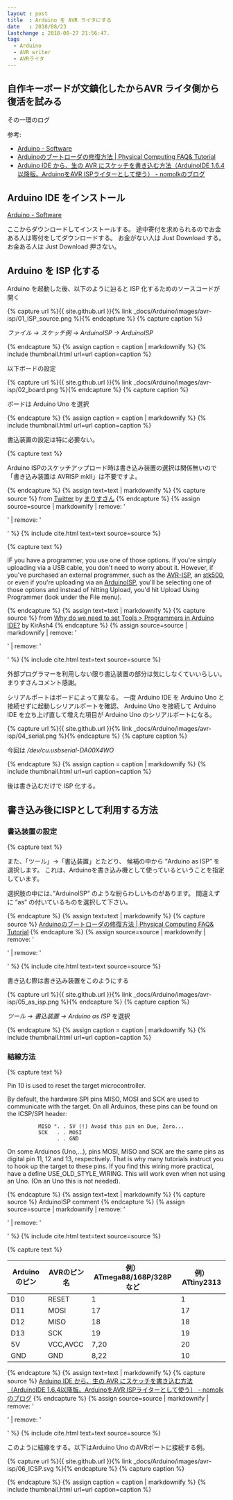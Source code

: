 ```yaml
---
layout : post
title  : Arduino を AVR ライタにする
date   : 2018/08/23
lastchange : 2018-08-27 21:56:47.
tags   :
  - Arduino
  - AVR writer
  - AVRライタ
---
```


## 自作キーボードが文鎮化したからAVR ライタ側から復活を試みる

その一環のログ

参考:

* [Arduino - Software](https://www.arduino.cc/en/main/software)
* [Arduinoのブートローダの修復方法 \| Physical Computing FAQ& Tutorial](https://physical-computing-lab.net/arduino/learn_arduino_bootloader_install.html)
* [Arduino IDE から、生の AVR にスケッチを書き込む方法（ArduinoIDE 1.6.4以降版。ArduinoをAVR ISPライターとして使う） - nomolkのブログ](http://nomolk.hatenablog.com/entry/2016/06/21/001322)


## Arduino IDE をインストール

[Arduino - Software](https://www.arduino.cc/en/main/software)

ここからダウンロードしてインストールする。
途中寄付を求められるのでお金ある人は寄付をしてダウンロードする。
お金がない人は Just Download する。
お金ある人は Just Download 押さない。

## Arduino を ISP 化する

Arduino を起動した後、以下のように辿ると ISP 化するためのソースコードが開く

{% capture url %}{{ site.github.url }}{% link _docs/Arduino/images/avr-isp/01_ISP_source.png %}{% endcapture %}
{% capture caption %}

_ファイル -> スケッチ例 -> ArduinoISP -> ArduinoISP_

{% endcapture %}
{% assign caption = caption | markdownify %}
{% include thumbnail.html url=url caption=caption %}




以下ボードの設定

{% capture url %}{{ site.github.url }}{% link _docs/Arduino/images/avr-isp/02_board.png %}{% endcapture %}
{% capture caption %}

ボードは Arduino Uno を選択

{% endcapture %}
{% assign caption = caption | markdownify %}
{% include thumbnail.html url=url caption=caption %}


書込装置の設定は特に必要ない。

{% capture text %}

Arduino ISPのスケッチアップロード時は書き込み装置の選択は関係無いので
「書き込み装置は AVRISP mkII」は不要ですよ。

{% endcapture %}
{% assign text=text | markdownify %}
{% capture source %}
from [Twitter](https://twitter.com/maris_HY/status/1032658939735732224) 
by [まりすさん](https://twitter.com/maris_HY)
{% endcapture %}
{% assign source=source | markdownify | remove: '<p>' | remove: '</p>' %}
{% include cite.html text=text source=source %}

{% capture text %}

IF you have a programmer, you use one of those options.
If you're simply uploading via a USB cable, you don't need to worry about it.
However, if you've purchased an external programmer, such as the [AVR-ISP](https://www.google.com/search?q=avr-isp),
an [stk500](https://www.google.com/search?q=stk500), 
or even if you're uploading via an [ArduinoISP](https://www.arduino.cc/en/Tutorial/ArduinoISP), 
you'll be selecting one of those options and instead of hitting Upload, 
you'd hit Upload Using Programmer (look under the File menu).

{% endcapture %}
{% assign text=text | markdownify %}
{% capture source %}
from [Why do we need to set Tools > Programmers in Arduino IDE?](http://forum.arduino.cc/index.php?topic=163185.msg1219060#msg1219060)
by KirAsh4
{% endcapture %}
{% assign source=source | markdownify | remove: '<p>' | remove: '</p>' %}
{% include cite.html text=text source=source %}

外部プログラマーを利用しない限り書込装置の部分は気にしなくていいらしい。まりすさんコメント感謝。


シリアルポートはボードによって異なる。
一度 Arduino IDE を Arduino Uno と接続せずに起動しシリアルポートを確認、
Arduino Uno を接続して Arduino IDE を立ち上げ直して増えた項目が Arduino Uno のシリアルポートになる。

{% capture url %}{{ site.github.url }}{% link _docs/Arduino/images/avr-isp/04_serial.png %}{% endcapture %}
{% capture caption %}

今回は _/dev/cu.usbserial-DA00X4WO_

{% endcapture %}
{% assign caption = caption | markdownify %}
{% include thumbnail.html url=url caption=caption %}

後は書き込むだけで ISP 化する。


## 書き込み後にISPとして利用する方法

### 書込装置の設定

{% capture text %}

また、「ツール」→「書込装置」とたどり、
候補の中から ”Arduino as ISP” を選択します。
これは、Arduinoを書き込み機として使っているということを指定しています。

選択肢の中には、”ArduinoISP” のような紛らわしいものがあります。
間違えずに ”as” の付いているものを選択して下さい。

{% endcapture %}
{% assign text=text | markdownify %}
{% capture source %}
[Arduinoのブートローダの修復方法 \| Physical Computing FAQ& Tutorial](https://physical-computing-lab.net/arduino/learn_arduino_bootloader_install.html)
{% endcapture %}
{% assign source=source | markdownify | remove: '<p>' | remove: '</p>' %}
{% include cite.html text=text source=source %}

書き込む際は書き込み装置をこのようにする

{% capture url %}{{ site.github.url }}{% link _docs/Arduino/images/avr-isp/05_as_isp.png %}{% endcapture %}
{% capture caption %}

_ツール -> 書込装置 -> Arduino as ISP_ を選択

{% endcapture %}
{% assign caption = caption | markdownify %}
{% include thumbnail.html url=url caption=caption %}



### 結線方法

{% capture text %}

Pin 10 is used to reset the target microcontroller.

By default, the hardware SPI pins MISO, MOSI and SCK are used to communicate
with the target. On all Arduinos, these pins can be found
on the ICSP/SPI header:

              MISO °. . 5V (!) Avoid this pin on Due, Zero...
              SCK   . . MOSI
                    . . GND

On some Arduinos (Uno,...), pins MOSI, MISO and SCK are the same pins as
digital pin 11, 12 and 13, respectively. That is why many tutorials instruct
you to hook up the target to these pins. If you find this wiring more
practical, have a define USE_OLD_STYLE_WIRING. This will work even when not
using an Uno. (On an Uno this is not needed).

{% endcapture %}
{% assign text=text | markdownify %}
{% capture source %}
ArduinoISP comment
{% endcapture %}
{% assign source=source | markdownify | remove: '<p>' | remove: '</p>' %}
{% include cite.html text=text source=source %}


{% capture text %}

| Arduinoのピン | AVRのピン名 | 例）ATmega88/168P/328Pなど | 例）ATtiny2313 |
|---------------|-------------|----------------------------|----------------|
| D10           | RESET       | 1                          | 1              |
| D11           | MOSI        | 17                         | 17             |
| D12           | MISO        | 18                         | 18             |
| D13           | SCK         | 19                         | 19             |
| 5V            | VCC,AVCC    | 7,20                       | 20             |
| GND           | GND         | 8,22                       | 10             |

{% endcapture %}
{% assign text=text | markdownify %}
{% capture source %}
[Arduino IDE から、生の AVR にスケッチを書き込む方法（ArduinoIDE 1.6.4以降版。ArduinoをAVR ISPライターとして使う） - nomolkのブログ](http://nomolk.hatenablog.com/entry/2016/06/21/001322)
{% endcapture %}
{% assign source=source | markdownify | remove: '<p>' | remove: '</p>' %}
{% include cite.html text=text source=source %}


このように結線をする。以下はArduino Uno のAVRポートに接続する例。

{% capture url %}{{ site.github.url }}{% link _docs/Arduino/images/avr-isp/06_ICSP.svg %}{% endcapture %}
{% capture caption %}

{% endcapture %}
{% assign caption = caption | markdownify %}
{% include thumbnail.html url=url caption=caption %}



